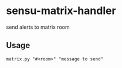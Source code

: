 # sensu-matrix-handler
send alerts to matrix room

## Usage
```
matrix.py "#<room>" "message to send"
```
